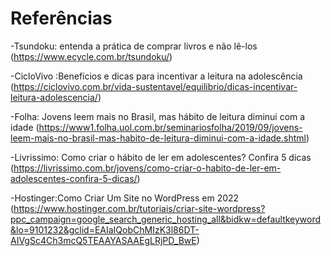 # Referências

-Tsundoku: entenda a prática de comprar livros e não lê-los (https://www.ecycle.com.br/tsundoku/)

-CicloVivo :Benefícios e dicas para incentivar a leitura na adolescência (https://ciclovivo.com.br/vida-sustentavel/equilibrio/dicas-incentivar-leitura-adolescencia/)

-Folha: Jovens leem mais no Brasil, mas hábito de leitura diminui com a idade (https://www1.folha.uol.com.br/seminariosfolha/2019/09/jovens-leem-mais-no-brasil-mas-habito-de-leitura-diminui-com-a-idade.shtml)

-Livrissimo: Como criar o hábito de ler em adolescentes? Confira 5 dicas (https://livrissimo.com.br/jovens/como-criar-o-habito-de-ler-em-adolescentes-confira-5-dicas/)

-Hostinger:Como Criar Um Site no WordPress em 2022 (https://www.hostinger.com.br/tutoriais/criar-site-wordpress?ppc_campaign=google_search_generic_hosting_all&bidkw=defaultkeyword&lo=9101232&gclid=EAIaIQobChMIzK3l86DT-AIVgSc4Ch3mcQ5TEAAYASAAEgLRjPD_BwE)
